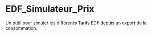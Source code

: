 # EDF_Simulateur_Prix
Un outil pour simuler les différents Tarifs EDF depuis un export de la consommation.

